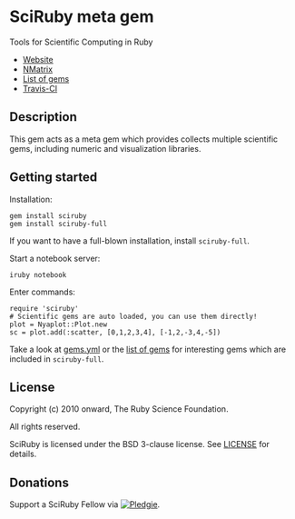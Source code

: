 # SciRuby meta gem

Tools for Scientific Computing in Ruby

* [Website](http://sciruby.com)
* [NMatrix](http://github.com/SciRuby/nmatrix)
* [List of gems](https://minad.github.io/sciruby-gems)
* [Travis-CI](https://travis-ci.org/SciRuby/sciruby)

## Description

This gem acts as a meta gem which provides collects multiple scientific gems, including numeric and visualization libraries.

## Getting started

Installation:

    gem install sciruby
    gem install sciruby-full

If you want to have a full-blown installation, install `sciruby-full`.

Start a notebook server:

    iruby notebook

Enter commands:

    require 'sciruby'
    # Scientific gems are auto loaded, you can use them directly!
    plot = Nyaplot::Plot.new
    sc = plot.add(:scatter, [0,1,2,3,4], [-1,2,-3,4,-5])

Take a look at [gems.yml](gems.yml) or the [list of gems](https://minad.github.io/sciruby-gems) for interesting gems which are included in `sciruby-full`.

## License

Copyright (c) 2010 onward, The Ruby Science Foundation.

All rights reserved.

SciRuby is licensed under the BSD 3-clause license. See [LICENSE](LICENSE) for details.

## Donations

Support a SciRuby Fellow via [![Pledgie](http://pledgie.com/campaigns/15783.png?skin_name=chrome)](http://www.pledgie.com/campaigns/15783).
